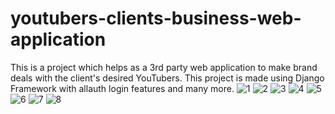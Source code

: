 # youtubers-clients-business-web-application
This is a project which helps as a 3rd party web application to make brand deals with the client's desired YouTubers. 
This project is made using Django Framework with allauth login features and many more.
![1](https://user-images.githubusercontent.com/60030361/127398554-1061ff12-126c-4d21-a5b2-14c42737349e.JPG)
![2](https://user-images.githubusercontent.com/60030361/127398905-ba169e3d-ca51-4d50-ab29-5b543d0fd51e.JPG)
![3](https://user-images.githubusercontent.com/60030361/127399020-4a15b569-2f82-4383-99eb-5727976904ca.JPG)
![4](https://user-images.githubusercontent.com/60030361/127399093-a2bf422d-7814-45cd-9589-bec651b84730.JPG)
![5](https://user-images.githubusercontent.com/60030361/127399158-997a0bcb-7a09-4601-b138-9eb04b78c9d9.JPG)
![6](https://user-images.githubusercontent.com/60030361/127399228-8f39d3ee-eb98-46ba-8281-b145ad3727f6.JPG)
![7](https://user-images.githubusercontent.com/60030361/127398780-5635a38f-102a-4aaf-936b-b99311d4c5ee.JPG)
![8](https://user-images.githubusercontent.com/60030361/127399544-fe2b150d-588f-4024-a00d-c972fc3e561f.JPG)
